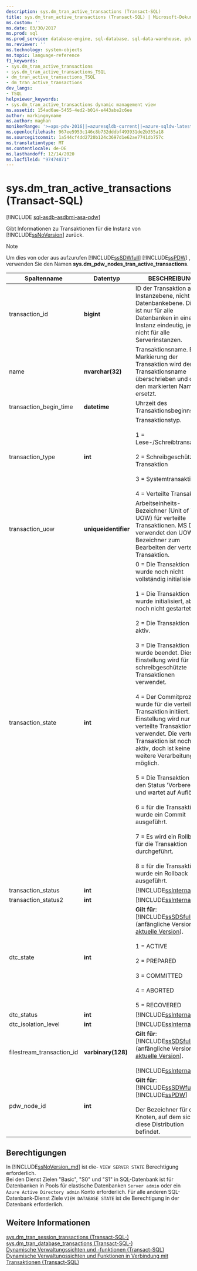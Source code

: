 ```yaml
---
description: sys.dm_tran_active_transactions (Transact-SQL)
title: sys.dm_tran_active_transactions (Transact-SQL) | Microsoft-Dokumentation
ms.custom: ''
ms.date: 03/30/2017
ms.prod: sql
ms.prod_service: database-engine, sql-database, sql-data-warehouse, pdw
ms.reviewer: ''
ms.technology: system-objects
ms.topic: language-reference
f1_keywords:
- sys.dm_tran_active_transactions
- sys.dm_tran_active_transactions_TSQL
- dm_tran_active_transactions_TSQL
- dm_tran_active_transactions
dev_langs:
- TSQL
helpviewer_keywords:
- sys.dm_tran_active_transactions dynamic management view
ms.assetid: 154ad6ae-5455-4ed2-b014-e443abe2c6ee
author: markingmyname
ms.author: maghan
monikerRange: '>=aps-pdw-2016||=azuresqldb-current||=azure-sqldw-latest||>=sql-server-2016||>=sql-server-linux-2017||=azuresqldb-mi-current'
ms.openlocfilehash: 967ee5953c146c8b732dddbf493931de2b355a18
ms.sourcegitcommit: 1a544cf4dd2720b124c3697d1e62ae7741db757c
ms.translationtype: MT
ms.contentlocale: de-DE
ms.lasthandoff: 12/14/2020
ms.locfileid: "97474871"
---
```

# <a name="sysdm_tran_active_transactions-transact-sql"></a>sys.dm_tran_active_transactions (Transact-SQL)
[!INCLUDE [sql-asdb-asdbmi-asa-pdw](../../includes/applies-to-version/sql-asdb-asdbmi-asa-pdw.md)]

  Gibt Informationen zu Transaktionen für die Instanz von [!INCLUDE[ssNoVersion](../../includes/ssnoversion-md.md)] zurück.  
  
> [!NOTE]  
>  Um dies von oder aus aufzurufen [!INCLUDE[ssSDWfull](../../includes/sssdwfull-md.md)] [!INCLUDE[ssPDW](../../includes/sspdw-md.md)] , verwenden Sie den Namen **sys.dm_pdw_nodes_tran_active_transactions**.  
  
|Spaltenname|Datentyp|BESCHREIBUNG|  
|-----------------|---------------|-----------------|  
|transaction_id|**bigint**|ID der Transaktion auf Instanzebene, nicht auf Datenbankebene. Die ID ist nur für alle Datenbanken in einer Instanz eindeutig, jedoch nicht für alle Serverinstanzen.|  
|name|**nvarchar(32)**|Transaktionsname. Bei Markierung der Transaktion wird der Transaktionsname überschrieben und durch den markierten Namen ersetzt.|  
|transaction_begin_time|**datetime**|Uhrzeit des Transaktionsbeginns.|  
|transaction_type|**int**|Transaktionstyp.<br /><br /> 1 = Lese-/Schreibtransaktion<br /><br /> 2 = Schreibgeschützte Transaktion<br /><br /> 3 = Systemtransaktion<br /><br /> 4 = Verteilte Transaktion|  
|transaction_uow|**uniqueidentifier**|Arbeitseinheits-Bezeichner (Unit of Work, UOW) für verteilte Transaktionen. MS DTC verwendet den UOW-Bezeichner zum Bearbeiten der verteilten Transaktion.|  
|transaction_state|**int**|0 = Die Transaktion wurde noch nicht vollständig initialisiert.<br /><br /> 1 = Die Transaktion wurde initialisiert, aber noch nicht gestartet.<br /><br /> 2 = Die Transaktion ist aktiv.<br /><br /> 3 = Die Transaktion wurde beendet. Diese Einstellung wird für schreibgeschützte Transaktionen verwendet.<br /><br /> 4 = Der Commitprozess wurde für die verteilte Transaktion initiiert. Diese Einstellung wird nur für verteilte Transaktionen verwendet. Die verteilte Transaktion ist noch aktiv, doch ist keine weitere Verarbeitung möglich.<br /><br /> 5 = Die Transaktion hat den Status 'Vorbereitet' und wartet auf Auflösung.<br /><br /> 6 = für die Transaktion wurde ein Commit ausgeführt.<br /><br /> 7 = Es wird ein Rollback für die Transaktion durchgeführt.<br /><br /> 8 = für die Transaktion wurde ein Rollback ausgeführt.|  
|transaction_status|**int**|[!INCLUDE[ssInternalOnly](../../includes/ssinternalonly-md.md)]|  
|transaction_status2|**int**|[!INCLUDE[ssInternalOnly](../../includes/ssinternalonly-md.md)]|  
|dtc_state|**int**|**Gilt für**: [!INCLUDE[ssSDSfull](../../includes/sssdsfull-md.md)] (anfängliche Version bis [aktuelle Version](/previous-versions/azure/ee336279(v=azure.100))).<br /><br /> 1 = ACTIVE<br /><br /> 2 = PREPARED<br /><br /> 3 = COMMITTED<br /><br /> 4 = ABORTED<br /><br /> 5 = RECOVERED|  
|dtc_status|**int**|[!INCLUDE[ssInternalOnly](../../includes/ssinternalonly-md.md)]|  
|dtc_isolation_level|**int**|[!INCLUDE[ssInternalOnly](../../includes/ssinternalonly-md.md)]|  
|filestream_transaction_id|**varbinary(128)**|**Gilt für**: [!INCLUDE[ssSDSfull](../../includes/sssdsfull-md.md)] (anfängliche Version bis [aktuelle Version](/previous-versions/azure/ee336279(v=azure.100))).<br /><br /> [!INCLUDE[ssInternalOnly](../../includes/ssinternalonly-md.md)]|  
|pdw_node_id|**int**|**Gilt für**: [!INCLUDE[ssSDWfull](../../includes/sssdwfull-md.md)] , [!INCLUDE[ssPDW](../../includes/sspdw-md.md)]<br /><br /> Der Bezeichner für den Knoten, auf dem sich diese Distribution befindet.|  
  
## <a name="permissions"></a>Berechtigungen

In [!INCLUDE[ssNoVersion_md](../../includes/ssnoversion-md.md)] ist die- `VIEW SERVER STATE` Berechtigung erforderlich.   
Bei den Dienst Zielen "Basic", "S0" und "S1" in SQL-Datenbank ist für Datenbanken in Pools für elastische Datenbanken `Server admin` oder ein `Azure Active Directory admin` Konto erforderlich. Für alle anderen SQL-Datenbank-Dienst Ziele `VIEW DATABASE STATE` ist die Berechtigung in der Datenbank erforderlich.   
  
## <a name="see-also"></a>Weitere Informationen  
 [sys.dm_tran_session_transactions &#40;Transact-SQL-&#41;](../../relational-databases/system-dynamic-management-views/sys-dm-tran-session-transactions-transact-sql.md)   
 [sys.dm_tran_database_transactions &#40;Transact-SQL-&#41;](../../relational-databases/system-dynamic-management-views/sys-dm-tran-database-transactions-transact-sql.md)   
 [Dynamische Verwaltungssichten und -funktionen &#40;Transact-SQL&#41;](~/relational-databases/system-dynamic-management-views/system-dynamic-management-views.md)   
 [Dynamische Verwaltungssichten und Funktionen in Verbindung mit Transaktionen &#40;Transact-SQL&#41;](../../relational-databases/system-dynamic-management-views/transaction-related-dynamic-management-views-and-functions-transact-sql.md)  
  
